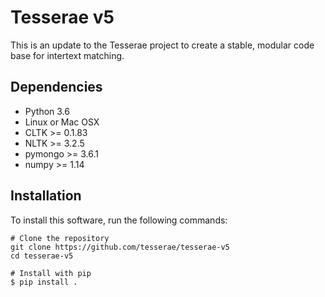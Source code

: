 # Tesserae v5

This is an update to the Tesserae project to create a stable, modular code base
for intertext matching.

## Dependencies

- Python 3.6
- Linux or Mac OSX
- CLTK >= 0.1.83
- NLTK >= 3.2.5
- pymongo >= 3.6.1
- numpy >= 1.14

## Installation

To install this software, run the following commands:

```
# Clone the repository
git clone https://github.com/tesserae/tesserae-v5
cd tesserae-v5

# Install with pip
$ pip install .
```
